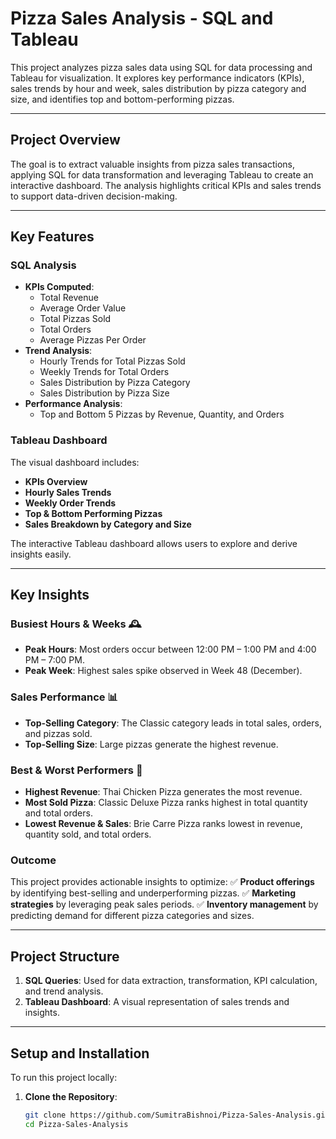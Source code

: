 # Pizza Sales Analysis - SQL and Tableau

This project analyzes pizza sales data using SQL for data processing and Tableau for visualization. It explores key performance indicators (KPIs), sales trends by hour and week, sales distribution by pizza category and size, and identifies top and bottom-performing pizzas.

---

## Project Overview

The goal is to extract valuable insights from pizza sales transactions, applying SQL for data transformation and leveraging Tableau to create an interactive dashboard. The analysis highlights critical KPIs and sales trends to support data-driven decision-making.

---

## Key Features

### SQL Analysis
- **KPIs Computed**:
  - Total Revenue
  - Average Order Value
  - Total Pizzas Sold
  - Total Orders
  - Average Pizzas Per Order
- **Trend Analysis**:
  - Hourly Trends for Total Pizzas Sold
  - Weekly Trends for Total Orders
  - Sales Distribution by Pizza Category
  - Sales Distribution by Pizza Size
- **Performance Analysis**:
  - Top and Bottom 5 Pizzas by Revenue, Quantity, and Orders

### Tableau Dashboard
The visual dashboard includes:
- **KPIs Overview**
- **Hourly Sales Trends**
- **Weekly Order Trends**
- **Top & Bottom Performing Pizzas**
- **Sales Breakdown by Category and Size**

The interactive Tableau dashboard allows users to explore and derive insights easily.

---

## Key Insights

### Busiest Hours & Weeks 🕰️
- **Peak Hours**: Most orders occur between 12:00 PM – 1:00 PM and 4:00 PM – 7:00 PM.
- **Peak Week**: Highest sales spike observed in Week 48 (December).

### Sales Performance 📊
- **Top-Selling Category**: The Classic category leads in total sales, orders, and pizzas sold.
- **Top-Selling Size**: Large pizzas generate the highest revenue.

### Best & Worst Performers 💸
- **Highest Revenue**: Thai Chicken Pizza generates the most revenue.
- **Most Sold Pizza**: Classic Deluxe Pizza ranks highest in total quantity and total orders.
- **Lowest Revenue & Sales**: Brie Carre Pizza ranks lowest in revenue, quantity sold, and total orders.

### Outcome
This project provides actionable insights to optimize:
✅ **Product offerings** by identifying best-selling and underperforming pizzas.
✅ **Marketing strategies** by leveraging peak sales periods.
✅ **Inventory management** by predicting demand for different pizza categories and sizes.

---

## Project Structure

1. **SQL Queries**: Used for data extraction, transformation, KPI calculation, and trend analysis.
2. **Tableau Dashboard**: A visual representation of sales trends and insights.

---

## Setup and Installation

To run this project locally:

1. **Clone the Repository**:
   ```bash
   git clone https://github.com/SumitraBishnoi/Pizza-Sales-Analysis.git
   cd Pizza-Sales-Analysis
   
